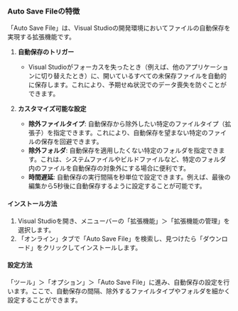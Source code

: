### Auto Save Fileの特徴

「Auto Save File」は、Visual Studioの開発環境においてファイルの自動保存を実現する拡張機能です。

1. **自動保存のトリガー**
   - Visual Studioがフォーカスを失ったとき（例えば、他のアプリケーションに切り替えたとき）に、開いているすべての未保存ファイルを自動的に保存します。これにより、予期せぬ状況でのデータ喪失を防ぐことができます。

2. **カスタマイズ可能な設定**
   - **除外ファイルタイプ**: 自動保存から除外したい特定のファイルタイプ（拡張子）を指定できます。これにより、自動保存を望まない特定のファイルの保存を回避できます。
   - **除外フォルダ**: 自動保存を適用したくない特定のフォルダを指定できます。これは、システムファイルやビルドファイルなど、特定のフォルダ内のファイルを自動保存の対象外にする場合に便利です。
   - **時間遅延**: 自動保存の実行間隔を秒単位で設定できます。例えば、最後の編集から5秒後に自動保存するように設定することが可能です。

#### インストール方法
1. Visual Studioを開き、メニューバーの「拡張機能」＞「拡張機能の管理」を選択します。
2. 「オンライン」タブで「Auto Save File」を検索し、見つけたら「ダウンロード」をクリックしてインストールします。

#### 設定方法
「ツール」＞「オプション」＞「Auto Save File」に進み、自動保存の設定を行います。ここで、自動保存の間隔、除外するファイルタイプやフォルダを細かく設定することができます。